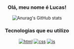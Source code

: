 <div align="center">

### Olá, meu nome é Lucas!<br>



![Anurag's GitHub stats](https://github-readme-stats.vercel.app/api?username=silverzinn&show_icons=true&theme=dracula)
### Tecnologias que eu utilizo

[![html](https://img.shields.io/badge/HTML-239120?style=for-the-badge&logo=html5&logoColor=white)]()
[![css](https://img.shields.io/badge/CSS-239120?&style=for-the-badge&logo=css3&logoColor=white)]()
[![js](https://img.shields.io/badge/JavaScript-F7DF1E?style=for-the-badge&logo=javascript&logoColor=black)]()

</div>



